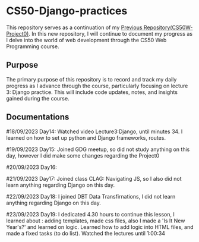 # CS50-Django-practices
This repository serves as a continuation of my [Previous Repository(CS50W-Project0)](https://github.com/gabrielletirta/CS50W-Project0). In this new repository, I will continue to document my progress as I delve into the world of web development through the CS50 Web Programming course.

## Purpose
The primary purpose of this repository is to record and track my daily progress as I advance through the course, particularly focusing on lecture 3: Django practice. This will include code updates, notes, and insights gained during the course.

## Documentations
#18/09/2023 Day14: Watched video Lecture3:Django, until minutes 34. I learned on how to set up python and Django frameworks, routes.

#19/09/2023 Day15: Joined GDG meetup, so did not study anything on this day, however I did make some changes regarding the Project0

#20/09/2023 Day16: 

#21/09/2023 Day17: Joined class CLAG: Navigating JS, so I also did not learn anything regarding Django on this day.

#22/09/2023 Day18: I joined DBT Data Transfirnations, I did not learn anything regarding Django on this day.

#23/09/2023 Day19: I dedicated 4.30 hours to continue this lesson, I learned about : adding templates, made css files, also I made a 'Is It New Year's?' and learned on logic. Learned how to add logic into HTML files, and made a fixed tasks (to do list). Watched the lectures until 1:00:34
